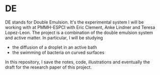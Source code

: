 # DE
DE stands for Double Emulsion.
It's the experimental system I will be working with at PMMH-ESPCI with Eric Clement, Anke Lindner and Teresa Lopez-Leon.
The project is a combination of the double emulsion system and active matter.
In particular, I will be studying
- the diffusion of a droplet in an active bath
- the swimming of bacteria on curved surfaces

In this repository, I save the notes, code, illustrations and eventually the draft for the research paper of this project.
